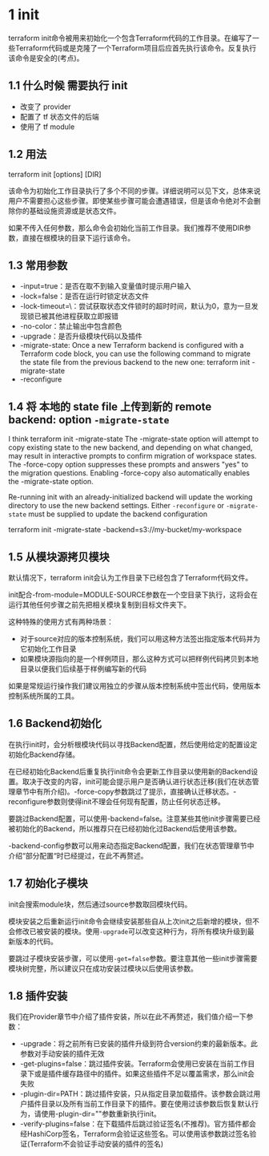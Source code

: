 

# 1 init

terraform init命令被用来初始化一个包含Terraform代码的工作目录。在编写了一些Terraform代码或是克隆了一个Terraform项目后应首先执行该命令。反复执行该命令是安全的(考点)。

## 1.1 什么时候 需要执行 init 

- 改变了 provider 
- 配置了 tf 状态文件的后端
- 使用了 tf module 

## 1.2 用法

terraform init [options] [DIR]

该命令为初始化工作目录执行了多个不同的步骤。详细说明可以见下文，总体来说用户不需要担心这些步骤。即使某些步骤可能会遭遇错误，但是该命令绝对不会删除你的基础设施资源或是状态文件。

如果不传入任何参数，那么命令会初始化当前工作目录。我们推荐不使用DIR参数，直接在根模块的目录下运行该命令。

## 1.3 常用参数

- -input=true：是否在取不到输入变量值时提示用户输入
- -lock=false：是否在运行时锁定状态文件
- -lock-timeout=\：尝试获取状态文件锁时的超时时间，默认为0，意为一旦发现锁已被其他进程获取立即报错
- -no-color：禁止输出中包含颜色
- -upgrade：是否升级模块代码以及插件
- -migrate-state: Once a new Terraform backend is configured with a Terraform code block, you can use the following command to migrate the state file from the previous backend to the new one: terraform init -migrate-state
- -reconfigure

## 1.4 将 本地的 state file 上传到新的 remote backend: option `-migrate-state`

I think terraform init -migrate-state
The -migrate-state option will attempt to copy existing state to the new backend, and depending on what changed, may result in interactive prompts to confirm migration of workspace states. 
The -force-copy option suppresses these prompts and answers "yes" to the migration questions.  Enabling -force-copy also automatically enables the -migrate-state option.

Re-running init with an already-initialized backend will update the working directory to use the new backend settings. Either `-reconfigure` or `-migrate-state` must be supplied to update the backend configuration

terraform init -migrate-state  -backend=s3://my-bucket/my-workspace

## 1.5 从模块源拷贝模块

默认情况下，terraform init会认为工作目录下已经包含了Terraform代码文件。

init配合-from-module=MODULE-SOURCE参数在一个空目录下执行，这将会在运行其他任何步骤之前先把相关模块复制到目标文件夹下。

这种特殊的使用方式有两种场景：
- 对于source对应的版本控制系统，我们可以用这种方法签出指定版本代码并为它初始化工作目录
- 如果模块源指向的是一个样例项目，那么这种方式可以把样例代码拷贝到本地目录以便我们后续基于样例编写新的代码

如果是常规运行操作我们建议用独立的步骤从版本控制系统中签出代码，使用版本控制系统所属的工具。

## 1.6 Backend初始化

在执行init时，会分析根模块代码以寻找Backend配置，然后使用给定的配置设定初始化Backend存储。

在已经初始化Backend后重复执行init命令会更新工作目录以使用新的Backend设置。取决于改变的内容，init可能会提示用户是否确认进行状态迁移(我们在状态管理章节中有所介绍)。-force-copy参数跳过了提示，直接确认迁移状态。-reconfigure参数则使得init不理会任何现有配置，防止任何状态迁移。

要跳过Backend配置，可以使用-backend=false。注意某些其他init步骤需要已经被初始化的Backend，所以推荐只在已经初始化过Backend后使用该参数。

-backend-config参数可以用来动态指定Backend配置，我们在状态管理章节中介绍“部分配置“时已经提过，在此不再赘述。

## 1.7 初始化子模块

init会搜索module块，然后通过source参数取回模块代码。

模块安装之后重新运行init命令会继续安装那些自从上次init之后新增的模块，但不会修改已被安装的模块。使用`-upgrade`可以改变这种行为，将所有模块升级到最新版本的代码。

要跳过子模块安装步骤，可以使用`-get=false`参数。要注意其他一些init步骤需要模块树完整，所以建议只在成功安装过模块以后使用该参数。

## 1.8 插件安装

我们在Provider章节中介绍了插件安装，所以在此不再赘述，我们值介绍一下参数：

- -upgrade：将之前所有已安装的插件升级到符合version约束的最新版本。此参数对手动安装的插件无效
- -get-plugins=false：跳过插件安装。Terraform会使用已安装在当前工作目录下或是插件缓存路径中的插件。如果这些插件不足以覆盖需求，那么init会失败
- -plugin-dir=PATH：跳过插件安装，只从指定目录加载插件。该参数会跳过用户插件目录以及所有当前工作目录下的插件。要在使用过该参数后恢复默认行为，请使用-plugin-dir=""参数重新执行init。
- -verify-plugins=false：在下载插件后跳过验证签名(不推荐)。官方插件都会经HashiCorp签名，Terraform会验证这些签名。可以使用该参数跳过签名验证(Terraform不会验证手动安装的插件的签名)


